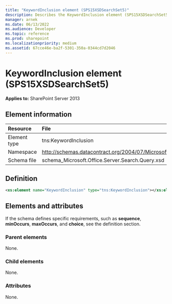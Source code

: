 ```yaml
---
title: "KeywordInclusion element (SPS15XSDSearchSet5)"
description: Describes the KeywordInclusion element (SPS15XSDSearchSet5) and provides the element information, a definition, and elements and attributes in SharePoint.
manager: arnek
ms.date: 06/13/2022
ms.audience: Developer
ms.topic: reference
ms.prod: sharepoint
ms.localizationpriority: medium
ms.assetid: 67cce46e-ba2f-5301-350a-0344cd7d2046
---
```


# KeywordInclusion element (SPS15XSDSearchSet5)

 
  
 **Applies to:** SharePoint Server 2013
  
## Element information

| Resource | File |
|:-----|:-----|
|Element type <br/> |tns:KeywordInclusion  <br/> |
|Namespace <br/> |http://schemas.datacontract.org/2004/07/Microsoft.Office.Server.Search.Query  <br/> |
|Schema file <br/> |schema_Microsoft.Office.Server.Search.Query.xsd  <br/> |
   
## Definition

```XML
<xs:element name="KeywordInclusion" type="tns:KeywordInclusion"></xs:element>

```

## Elements and attributes

If the schema defines specific requirements, such as **sequence**, **minOccurs**, **maxOccurs**, and **choice**, see the definition section. 
  
### Parent elements

None.
  
### Child elements

None.
  
### Attributes

None.
  

